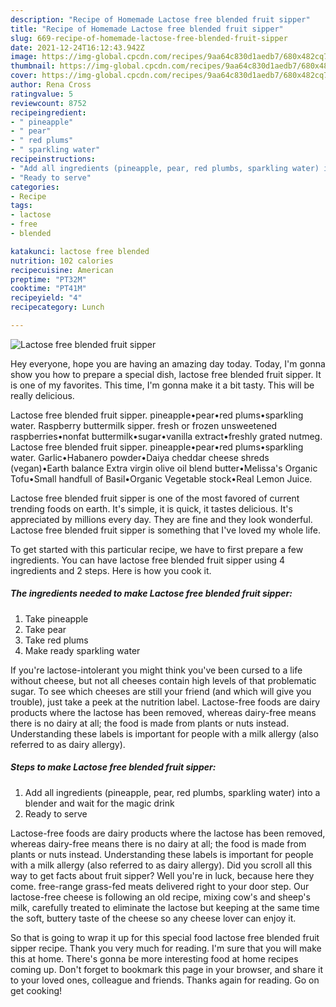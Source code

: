 ```yaml
---
description: "Recipe of Homemade Lactose free blended fruit sipper"
title: "Recipe of Homemade Lactose free blended fruit sipper"
slug: 669-recipe-of-homemade-lactose-free-blended-fruit-sipper
date: 2021-12-24T16:12:43.942Z
image: https://img-global.cpcdn.com/recipes/9aa64c830d1aedb7/680x482cq70/lactose-free-blended-fruit-sipper-recipe-main-photo.jpg
thumbnail: https://img-global.cpcdn.com/recipes/9aa64c830d1aedb7/680x482cq70/lactose-free-blended-fruit-sipper-recipe-main-photo.jpg
cover: https://img-global.cpcdn.com/recipes/9aa64c830d1aedb7/680x482cq70/lactose-free-blended-fruit-sipper-recipe-main-photo.jpg
author: Rena Cross
ratingvalue: 5
reviewcount: 8752
recipeingredient:
- " pineapple"
- " pear"
- " red plums"
- " sparkling water"
recipeinstructions:
- "Add all ingredients (pineapple, pear, red plumbs, sparkling water) into a blender and wait for the magic drink"
- "Ready to serve"
categories:
- Recipe
tags:
- lactose
- free
- blended

katakunci: lactose free blended 
nutrition: 102 calories
recipecuisine: American
preptime: "PT32M"
cooktime: "PT41M"
recipeyield: "4"
recipecategory: Lunch

---
```



![Lactose free blended fruit sipper](https://img-global.cpcdn.com/recipes/9aa64c830d1aedb7/680x482cq70/lactose-free-blended-fruit-sipper-recipe-main-photo.jpg)

Hey everyone, hope you are having an amazing day today. Today, I'm gonna show you how to prepare a special dish, lactose free blended fruit sipper. It is one of my favorites. This time, I'm gonna make it a bit tasty. This will be really delicious.

Lactose free blended fruit sipper. pineapple•pear•red plums•sparkling water. Raspberry buttermilk sipper. fresh or frozen unsweetened raspberries•nonfat buttermilk•sugar•vanilla extract•freshly grated nutmeg. Lactose free blended fruit sipper. pineapple•pear•red plums•sparkling water. Garlic•Habanero powder•Daiya cheddar cheese shreds (vegan)•Earth balance Extra virgin olive oil blend butter•Melissa&#39;s Organic Tofu•Small handfull of Basil•Organic Vegetable stock•Real Lemon Juice.

Lactose free blended fruit sipper is one of the most favored of current trending foods on earth. It's simple, it is quick, it tastes delicious. It's appreciated by millions every day. They are fine and they look wonderful. Lactose free blended fruit sipper is something that I've loved my whole life.


To get started with this particular recipe, we have to first prepare a few ingredients. You can have lactose free blended fruit sipper using 4 ingredients and 2 steps. Here is how you cook it.

<!--inarticleads1-->

##### The ingredients needed to make Lactose free blended fruit sipper:

1. Take  pineapple
1. Take  pear
1. Take  red plums
1. Make ready  sparkling water


If you&#39;re lactose-intolerant you might think you&#39;ve been cursed to a life without cheese, but not all cheeses contain high levels of that problematic sugar. To see which cheeses are still your friend (and which will give you trouble), just take a peek at the nutrition label. Lactose-free foods are dairy products where the lactose has been removed, whereas dairy-free means there is no dairy at all; the food is made from plants or nuts instead. Understanding these labels is important for people with a milk allergy (also referred to as dairy allergy). 

<!--inarticleads2-->

##### Steps to make Lactose free blended fruit sipper:

1. Add all ingredients (pineapple, pear, red plumbs, sparkling water) into a blender and wait for the magic drink
1. Ready to serve


Lactose-free foods are dairy products where the lactose has been removed, whereas dairy-free means there is no dairy at all; the food is made from plants or nuts instead. Understanding these labels is important for people with a milk allergy (also referred to as dairy allergy). Did you scroll all this way to get facts about fruit sipper? Well you&#39;re in luck, because here they come. free-range grass-fed meats delivered right to your door step. Our lactose-free cheese is following an old recipe, mixing cow&#39;s and sheep&#39;s milk, carefully treated to eliminate the lactose but keeping at the same time the soft, buttery taste of the cheese so any cheese lover can enjoy it. 

So that is going to wrap it up for this special food lactose free blended fruit sipper recipe. Thank you very much for reading. I'm sure that you will make this at home. There's gonna be more interesting food at home recipes coming up. Don't forget to bookmark this page in your browser, and share it to your loved ones, colleague and friends. Thanks again for reading. Go on get cooking!

